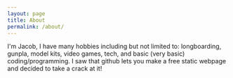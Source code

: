 ```yaml
---
layout: page
title: About
permalink: /about/
---
```


I'm Jacob, I have many hobbies including but not limited to: longboarding, gunpla, model kits, video games, tech, and basic (very basic) coding/programming. I saw that github lets you make a free static webpage and decided to take a crack at it!
